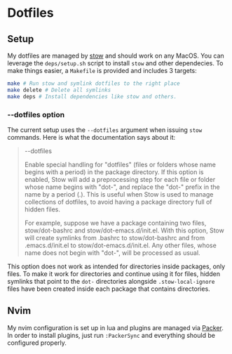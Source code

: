 # Dotfiles

## Setup

My dotfiles are managed by [stow](https://www.gnu.org/software/stow/) and should work on any MacOS. You can leverage the `deps/setup.sh` script to install `stow` and other dependecies.
To make things easier, a `Makefile` is provided and includes 3 targets:

```bash
make # Run stow and symlink dotfiles to the right place
make delete # Delete all symlinks
make deps # Install dependencies like stow and others.
```

### --dotfiles option

The current setup uses the `--dotfiles` argument when issuing `stow` commands. Here is what the documentation says about it:

> --dotfiles
>
> Enable special handling for "dotfiles" (files or folders whose name begins with a period) in the package directory. If this option is enabled, Stow will add a preprocessing step for each file or folder whose name begins with "dot-", and replace the "dot-" prefix in the name by a period (.). This is useful when Stow is used to manage collections of dotfiles, to avoid having a package directory full of hidden files.
>
> For example, suppose we have a package containing two files, stow/dot-bashrc and stow/dot-emacs.d/init.el. With this option, Stow will create symlinks from .bashrc to stow/dot-bashrc and from .emacs.d/init.el to stow/dot-emacs.d/init.el. Any other files, whose name does not begin with "dot-", will be processed as usual.

This option does not work as intended for directories inside packages, only files. To make it work for directories and continue using it for files, hidden symlinks that point to the `dot-` directories alongside `.stow-local-ignore` files have been created inside each package that contains directories.

## Nvim

My nvim configuration is set up in lua and plugins are managed via [Packer](https://github.com/wbthomason/packer.nvim). In order to install plugins, just run `:PackerSync` and everything should be configured properly.
